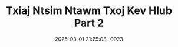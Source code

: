 ---
layout: movie-video-data
date: 2025-03-01 21:25:08 -0923
categories: movie

# Site Attributes
title: "Txiaj Ntsim Ntawm Txoj Kev Hlub Part 2"
permalink: "/movie/Txiaj_Ntsim_Ntawm_Txoj_Kev_Hlub_Part_2"

# Movie Attributes
synopsis: ""
producer: "Xaivong Thoj, Meej Thoj"
director: "Xaivong Thoj, Meej Thoj"
writer: "Xaivong Thoj"
video_link: "https://youtu.be/pxPhZmTBqYA?si=WQfgFjNBzT0p5ZZJ"
genre: "Drama"
year: "2007"
release_type: "VHS"
storage: "Center for Hmong Studies"
thumbnail: "/assets/images/movie_thumbnails/Txiaj Ntsim Ntawm Txoj Kev Hlub Part 2.jpeg"
publishing_company: "Diamond Frame Production"

# Sequels + Parts
base_movie: "Txiaj Ntsim Ntawm Txoj Kev Hlub Part 1"
total_parts: 3
sequel: "Txiaj Ntsim Ntawm Txoj Kev Hlub Part 3"

# Movie Cast
cast:
- name: "Xaivong Thao"
- name: "Ntshiab Hawj"
- name: "Ntxhais Tsab"
- name: "Eb Lauj"
- name: "Meej Thoj"
- name: "Mos Vaj"
- name: "Cua Yaj"
- name: "Npis Yaj"
---